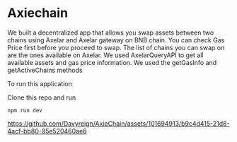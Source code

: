 # Axiechain

We built a decentralized app that allows you swap assets between two chains using Axelar and Axelar gateway on BNB chain. You can check Gas Price first before you proceed to swap.
The list of chains you can swap on are the ones available on Axelar. We used AxelarQueryAPI to get all available assets and gas price information. We used the getGasInfo and getActiveChains methods

To run this application

Clone this repo and run

```
npm run dev
```


https://github.com/Davyreign/AxieChain/assets/101694913/b9c4d415-21d8-4acf-bb80-95e520460ae6

